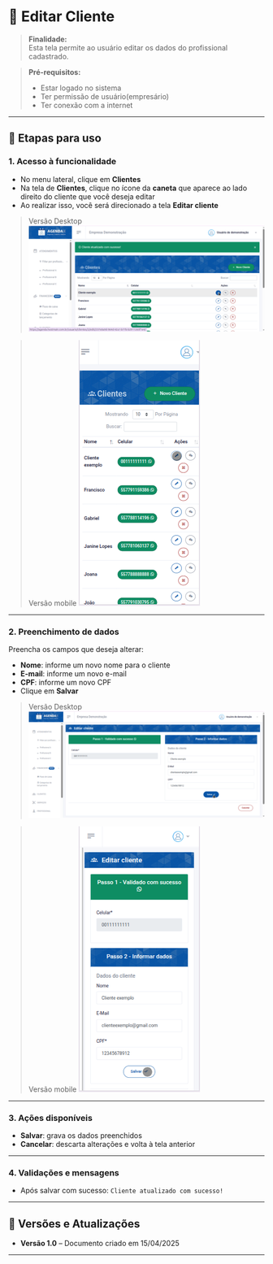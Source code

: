# 📘 Editar Cliente

> **Finalidade:**  
> Esta tela permite ao usuário editar os dados do profissional cadastrado.

> **Pré-requisitos:**    
> - Estar logado no sistema  
> - Ter permissão de usuário(empresário) 
> - Ter conexão com a internet

---

## 🧭 Etapas para uso

### 1. Acesso à funcionalidade
- No menu lateral, clique em **Clientes**
- Na tela de **Clientes**, clique no ícone da **caneta** que aparece ao lado direito do cliente que você deseja editar
- Ao realizar isso, você será direcionado a tela **Editar cliente**

> Versão Desktop
![Alt text](img/Desktop/editar_cliente_parte1.png)

> Versão mobile
![Alt text](img/Mobile/editar_cliente_parte1.png)
---

### 2. Preenchimento de dados
Preencha os campos que deseja alterar:
- **Nome**: informe um novo nome para o cliente
- **E-mail**: informe um novo e-mail
- **CPF**: informe um novo CPF 
- Clique em **Salvar**

> Versão Desktop
![Alt text](img/Desktop/editar_cliente_parte2.png)

> Versão mobile
![Alt text](img/Mobile/editar_cliente_parte2.png)
---

### 3. Ações disponíveis 
- **Salvar**: grava os dados preenchidos  
- **Cancelar**: descarta alterações e volta à tela anterior  

---

### 4. Validações e mensagens
- Após salvar com sucesso: `Cliente atualizado com sucesso!`  

---

## 🔄 Versões e Atualizações

- **Versão 1.0** – Documento criado em 15/04/2025

---
